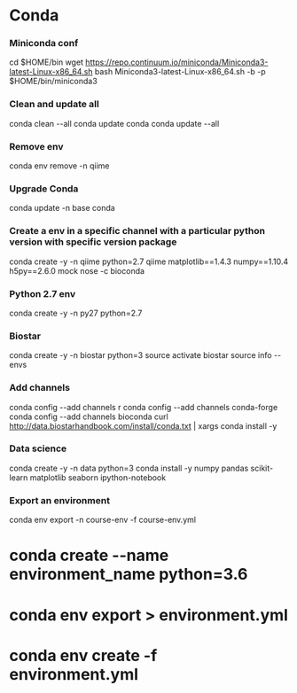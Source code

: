 # Conda
### Miniconda conf

cd $HOME/bin
wget https://repo.continuum.io/miniconda/Miniconda3-latest-Linux-x86_64.sh
bash Miniconda3-latest-Linux-x86_64.sh -b -p $HOME/bin/miniconda3

### Clean and update all
conda clean --all
conda update conda
conda update --all

### Remove env
conda env remove -n qiime

### Upgrade Conda
conda update -n base conda

### Create a env in a specific channel with a particular python version with specific version package
conda create -y -n qiime python=2.7 qiime matplotlib==1.4.3 numpy==1.10.4 h5py==2.6.0 mock nose -c bioconda

### Python 2.7 env
conda create -y -n py27 python=2.7


### Biostar
conda create -y -n biostar python=3
source activate biostar
source info --envs

### Add channels
conda config --add channels r
conda config --add channels conda-forge
conda config --add channels bioconda
curl http://data.biostarhandbook.com/install/conda.txt | xargs conda install -y


### Data science
conda create -y -n data python=3
conda install -y numpy pandas scikit-learn matplotlib seaborn ipython-notebook

### Export an environment
conda env export -n course-env -f course-env.yml


# conda create --name environment_name python=3.6
# conda env export > environment.yml
# conda env create -f environment.yml